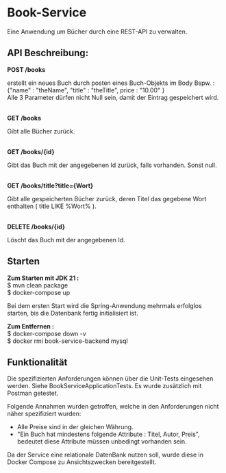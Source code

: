 # Book-Service

Eine Anwendung um Bücher durch eine REST-API zu verwalten.

##  API Beschreibung:
<b>POST  /books</b>
<p>
erstellt ein neues Buch durch posten eines Buch-Objekts im Body Bspw. : {"name" : "theName", "title" : "theTitle", price : "10.00" } <br>
Alle 3 Parameter dürfen nicht Null sein, damit der Eintrag gespeichert wird.
</p>
<br>
<b>GET /books</b>
<p>
 Gibt alle Bücher zurück.
</p>
<br>
<b> GET  /books/{id}</b>
<p>
Gibt das Buch mit der angegebenen Id zurück, falls vorhanden. Sonst null.  
</p>
<br>
<b> GET  /books/title?title={Wort}</b>
<p>
Gibt alle gespeicherten Bücher zurück, deren Titel das gegebene Wort enthalten ( title LIKE %Wort% ).  
</p>
<br>
<b> DELETE /books/{id}</b>
<p>
Löscht das Buch mit der angegebenen Id.  
</p>

## Starten

<b>Zum Starten mit JDK 21 :</b><br>
$ mvn clean package<br>
$ docker-compose up 

Bei dem ersten Start wird die Spring-Anwendung mehrmals erfolglos starten, bis die Datenbank fertig initialisiert ist.  

<b>Zum Entfernen : </b><br>
$ docker-compose down -v <br>
$ docker rmi book-service-backend mysql

## Funktionalität
Die spezifizierten Anforderungen können über die Unit-Tests eingesehen werden. Siehe BookServiceApplicationTests.
Es wurde zusätzlich mit Postman getestet.

Folgende Annahmen wurden getroffen, welche in den Anforderungen nicht näher spezifiziert wurden:
- Alle Preise sind in der gleichen Währung.
- "Ein Buch hat mindestens folgende Attribute : Titel, Autor, Preis", bedeutet diese Attribute müssen unbedingt vorhanden sein.

Da der Service eine relationale DatenBank nutzen soll, wurde diese in Docker Compose zu Ansichtszwecken bereitgestellt.
